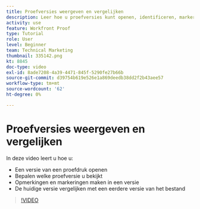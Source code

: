 ```yaml
---
title: Proefversies weergeven en vergelijken
description: Leer hoe u proefversies kunt openen, identificeren, markeren, opmerkingen plaatsen en vergelijken in [!DNL  Workfront].
activity: use
feature: Workfront Proof
type: Tutorial
role: User
level: Beginner
team: Technical Marketing
thumbnail: 335142.png
kt: 8845
doc-type: video
exl-id: 8ade7208-4a39-4471-845f-5290fe27b66b
source-git-commit: d39754b619e526e1a869deedb38dd2f2b43aee57
workflow-type: tm+mt
source-wordcount: '62'
ht-degree: 0%

---
```


# Proefversies weergeven en vergelijken

In deze video leert u hoe u:

* Een versie van een proefdruk openen
* Bepalen welke proefversie u bekijkt
* Opmerkingen en markeringen maken in een versie
* De huidige versie vergelijken met een eerdere versie van het bestand

>[!VIDEO](https://video.tv.adobe.com/v/335142/?quality=12)

<!--
## Learn more
* Compare proofs
-->

